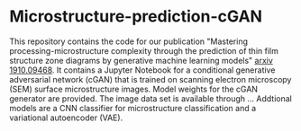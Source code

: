 # Microstructure-prediction-cGAN

This repository contains the code for our publication "Mastering processing-microstructure complexity through the prediction of thin film structure zone diagrams by generative machine learning models" [arxiv 1910.09468](https://arxiv.org/abs/1910.09468).
It contains a Jupyter Notebook for a conditional generative adversarial network (cGAN) that is trained on scanning electron microscopy (SEM) surface microstructure images. Model weights for the cGAN generator are provided. The image data set is available through ...
Addtional models are a CNN classifier for microstructure classification and a variational autoencoder (VAE).
